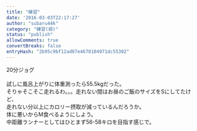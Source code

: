 ```yaml
---
title: "練習"
date: '2016-03-03T22:17:27'
author: "subaru44k"
category: "練習(弱)"
status: "publish"
allowComments: true
convertBreaks: false
entryHash: "2b95c9bf12ad07e4678104971dc55302"
---
```

20分ジョグ<br>
<br>
試しに風呂上がりに体重測ったら55.5kgだった。<br>
そりゃそこそこ走れるわ。。。走れない間はお昼のご飯のサイズをSにしてたけど、<br>
走れない分以上にカロリー摂取が減っているんだろうか。<br>
体に悪いからM食べるようにしよう。<br>
中距離ランナーとしてはひとまず56-58キロを目指す感じで。
